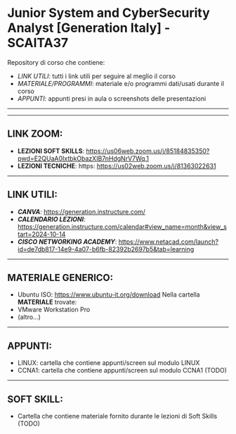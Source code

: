 # Junior System and CyberSecurity Analyst [Generation Italy] - SCAITA37
Repository di corso che contiene:
- *LINK UTILI*: tutti i link utili per seguire al meglio il corso
- *MATERIALE/PROGRAMMI*: materiale e/o programmi dati/usati durante il corso
- *APPUNTI*: appunti presi in aula o screenshots delle presentazioni
---
---
## LINK ZOOM:
- **LEZIONI SOFT SKILLS**: https://us06web.zoom.us/j/85184835350?pwd=E2QUaA0IxtbkObazXIB7nHdgNrV7Wq.1
- **LEZIONI TECNICHE**: https: https://us02web.zoom.us/j/81363022631
---
## LINK UTILI:
- ***CANVA***: https://generation.instructure.com/
- ***CALENDARIO LEZIONI***: https://generation.instructure.com/calendar#view_name=month&view_start=2024-10-14
- ***CISCO NETWORKING ACADEMY***: https://www.netacad.com/launch?id=de7db817-14e9-4a07-b6fb-82392b2697b5&tab=learning
---
## MATERIALE GENERICO:
- Ubuntu ISO: https://www.ubuntu-it.org/download
Nella cartella **MATERIALE** trovate:
- VMware Workstation Pro
- (altro...)
---
## APPUNTI:
- LINUX: cartella che contiene appunti/screen sul modulo LINUX
- CCNA1: cartella che contiene appunti/screen sul modulo CCNA1 (TODO)
---
## SOFT SKILL:
- Cartella che contiene materiale fornito durante le lezioni di Soft Skills (TODO)
